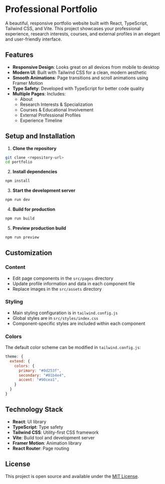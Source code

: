 # Professional Portfolio

A beautiful, responsive portfolio website built with React, TypeScript, Tailwind CSS, and Vite. This project showcases your professional experience, research interests, courses, and external profiles in an elegant and user-friendly interface.

## Features

- **Responsive Design**: Looks great on all devices from mobile to desktop
- **Modern UI**: Built with Tailwind CSS for a clean, modern aesthetic
- **Smooth Animations**: Page transitions and scroll animations using Framer Motion
- **Type Safety**: Developed with TypeScript for better code quality
- **Multiple Pages**: Includes:
  - About
  - Research Interests & Specialization
  - Courses & Educational Involvement
  - External Professional Profiles
  - Experience Timeline

## Setup and Installation

1. **Clone the repository**

```bash
git clone <repository-url>
cd portfolio
```

2. **Install dependencies**

```bash
npm install
```

3. **Start the development server**

```bash
npm run dev
```

4. **Build for production**

```bash
npm run build
```

5. **Preview production build**

```bash
npm run preview
```

## Customization

### Content

- Edit page components in the `src/pages` directory
- Update profile information and data in each component file
- Replace images in the `src/assets` directory

### Styling

- Main styling configuration is in `tailwind.config.js`
- Global styles are in `src/styles/index.css`
- Component-specific styles are included within each component

### Colors

The default color scheme can be modified in `tailwind.config.js`:

```js
theme: {
  extend: {
    colors: {
      primary: "#0d253f",
      secondary: "#01b4e4", 
      accent: "#90cea1",
    }
  }
}
```

## Technology Stack

- **React**: UI library
- **TypeScript**: Type safety
- **Tailwind CSS**: Utility-first CSS framework
- **Vite**: Build tool and development server
- **Framer Motion**: Animation library
- **React Router**: Page routing

## License

This project is open source and available under the [MIT License](LICENSE). 